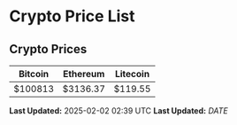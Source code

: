 # Crypto Price List

## Crypto Prices
| Bitcoin | Ethereum | Litecoin |
| ------- | -------- | -------- |
| $100813 | $3136.37 | $119.55 |
**Last Updated:** 2025-02-02 02:39 UTC
**Last Updated:** $DATE$
